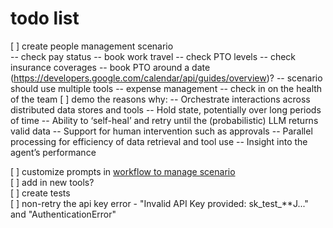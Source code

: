 # todo list
[ ] create people management scenario <br />
  -- check pay status
  -- book work travel
  -- check PTO levels
  -- check insurance coverages
  -- book PTO around a date (https://developers.google.com/calendar/api/guides/overview)? 
  -- scenario should use multiple tools
  -- expense management
  -- check in on the health of the team
[ ] demo the reasons why:
  -- Orchestrate interactions across distributed data stores and tools
  -- Hold state, potentially over long periods of time
  -- Ability to ‘self-heal’ and retry until the (probabilistic) LLM returns valid data
  -- Support for human intervention such as approvals
  -- Parallel processing for efficiency of data retrieval and tool use
  -- Insight into the agent’s performance

[ ] customize prompts in [workflow to manage scenario](./workflows/tool_workflow.py)<br />
[ ] add in new tools? <br />
[ ] create tests<br />
[ ] non-retry the api key error - "Invalid API Key provided: sk_test_**J..." and "AuthenticationError"